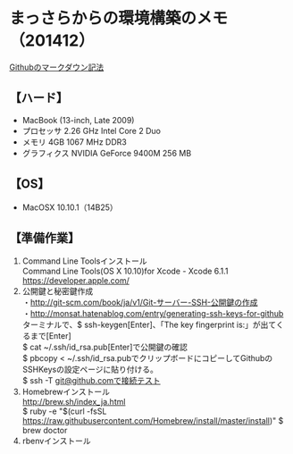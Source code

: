 
まっさらからの環境構築のメモ（201412）  
=====================================
[Githubのマークダウン記法](http://codechord.com/2012/01/readme-markdown/ "") 

【ハード】
----------
*	MacBook (13-inch, Late 2009)
*	プロセッサ 2.26 GHz Intel Core 2 Duo
*	メモリ 4GB 1067 MHz DDR3
*	グラフィクス NVIDIA GeForce 9400M 256 MB

【OS】
----------
*	MacOSX 10.10.1（14B25）

【準備作業】
----------
1. Command Line Toolsインストール  
Command Line Tools(OS X 10.10)for Xcode - Xcode 6.1.1   
https://developer.apple.com/  
2. 公開鍵と秘密鍵作成  
・http://git-scm.com/book/ja/v1/Git-サーバー-SSH-公開鍵の作成  
・http://monsat.hatenablog.com/entry/generating-ssh-keys-for-github  
ターミナルで、$ ssh-keygen[Enter]、「The key fingerprint is:」が出てくるまで[Enter]  
$ cat ~/.ssh/id_rsa.pub[Enter]で公開鍵の確認  
$ pbcopy < ~/.ssh/id_rsa.pubでクリップボードにコピーしてGithubのSSHKeysの設定ページに貼り付ける。  
$ ssh -T git@github.comで接続テスト  
3. Homebrewインストール  
http://brew.sh/index_ja.html  
$ ruby -e "$(curl -fsSL https://raw.githubusercontent.com/Homebrew/install/master/install)"
$ brew doctor
4. rbenvインストール  

